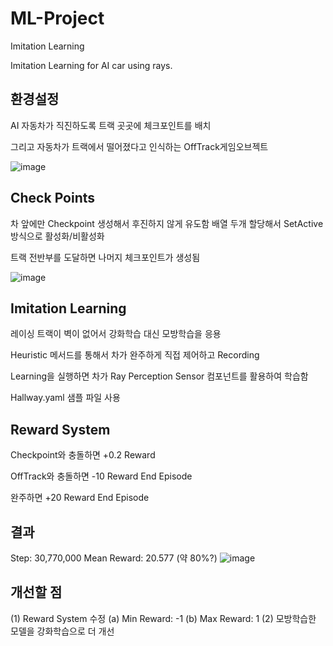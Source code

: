 # ML-Project
Imitation Learning

Imitation Learning for AI car using rays.


환경설정
---------
AI 자동차가 직진하도록 트랙 곳곳에 체크포인트를 배치

그리고 자동차가 트랙에서 떨어졌다고 인식하는 OffTrack게임오브젝트



![image](https://user-images.githubusercontent.com/57009810/147415077-cafc73ec-7091-412d-91b8-c42fab84df57.png)




Check Points
------------
차 앞에만 Checkpoint 생성해서 후진하지 않게 유도함
배열 두개 할당해서 SetActive 방식으로 활성화/비활성화

트랙 전반부를 도달하면 나머지 체크포인트가 생성됨

![image](https://user-images.githubusercontent.com/57009810/147415096-bac0c814-4057-48be-aa3a-8f54f262d7b8.png)



Imitation Learning
-------------------

레이싱 트랙이 벽이 없어서 강화학습 대신 모방학습을 응용

Heuristic 메서드를 통해서 차가 완주하게 직접 제어하고 Recording

Learning을 실행하면 차가 Ray Perception Sensor 컴포넌트를 활용하여 학습함

Hallway.yaml 샘플 파일 사용




Reward System
----------------
Checkpoint와 충돌하면 +0.2 Reward

OffTrack와 충돌하면 -10 Reward
End Episode

완주하면 +20 Reward
End Episode



결과
---------
Step: 30,770,000
Mean Reward: 20.577 (약 80%?)
![image](https://user-images.githubusercontent.com/57009810/147415126-fab30b9d-126d-4d12-838e-d0be8c9ebf96.png)


개선할 점
--------
(1) Reward System 수정
  (a) Min Reward: -1
  (b) Max Reward: 1
(2) 모방학습한 모델을 강화학습으로 더 개선 

